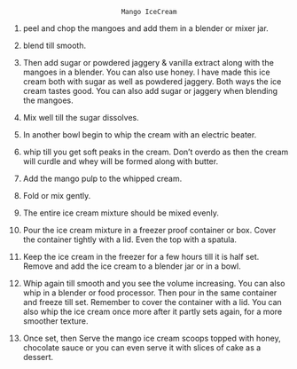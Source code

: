                                 Mango IceCream


1. peel and chop the mangoes and add them in a blender or mixer jar.

2. blend till smooth.

3. Then add sugar or powdered jaggery & vanilla extract along with the mangoes in a blender. You can also use honey. I have made this ice cream both with sugar as well as powdered jaggery. Both ways the ice cream tastes good. You can also add sugar or jaggery when blending the mangoes.

4. Mix well till the sugar dissolves.

5. In another bowl begin to whip the cream with an electric beater.

6. whip till you get soft peaks in the cream. Don’t overdo as then the cream will curdle and whey will be formed along with butter.

7. Add the mango pulp to the whipped cream.

8. Fold or mix gently.

9. The entire ice cream mixture should be mixed evenly.

10. Pour the ice cream mixture in a freezer proof container or box. Cover the container tightly with a lid. Even the top with a spatula.

11. Keep the ice cream in the freezer for a few hours till it is half set. Remove and add the ice cream to a blender jar or in a bowl.

12. Whip again till smooth and you see the volume increasing. You can also whip in a blender or food processor. Then pour in the same container and freeze till set. Remember to cover the container with a lid. You can also whip the ice cream once more after it partly sets again, for a more smoother texture.

13. Once set, then Serve the mango ice cream scoops topped with honey, chocolate sauce or you can even serve it with slices of cake as a dessert.

